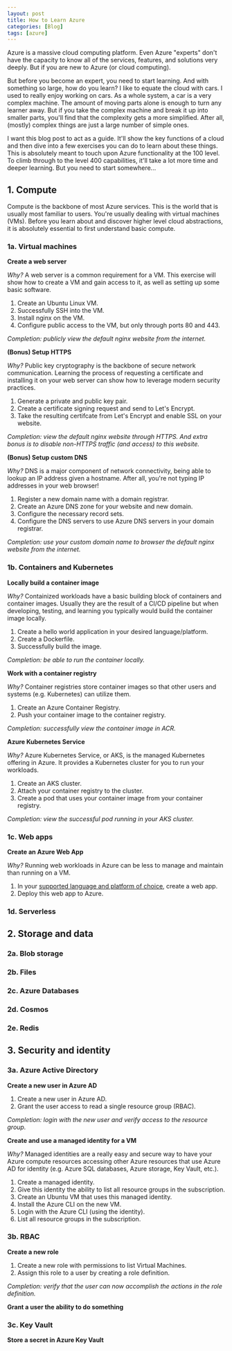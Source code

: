 ```yaml
---
layout: post
title: How to Learn Azure
categories: [Blog]
tags: [azure]
---
```


Azure is a massive cloud computing platform. Even Azure "experts" don't have the capacity to know all of the services, features, and solutions very deeply. But if you are new to Azure (or cloud computing).

But before you become an expert, you need to start learning. And with something so large, how do you learn? I like to equate the cloud with cars. I used to really enjoy working on cars. As a whole system, a car is a very complex machine. The amount of moving parts alone is enough to turn any learner away. But if you take the complex machine and break it up into smaller parts, you'll find that the complexity gets a more simplified. After all, (mostly) complex things are just a large number of simple ones.

I want this blog post to act as a guide. It'll show the key functions of a cloud and then dive into a few exercises you can do to learn about these things. This is absolutely meant to touch upon Azure functionality at the 100 level. To climb through to the level 400 capabilities, it'll take a lot more time and deeper learning. But you need to start somewhere...

## 1. Compute

Compute is the backbone of most Azure services. This is the world that is usually most familiar to users. You're usually dealing with virtual machines (VMs). Before you learn about and discover higher level cloud abstractions, it is absolutely essential to first understand basic compute.

### 1a. Virtual machines

**Create a web server**

*Why?* A web server is a common requirement for a VM. This exercise will show how to create a VM and gain access to it, as well as setting up some basic software.

1. Create an Ubuntu Linux VM.
1. Successfully SSH into the VM.
1. Install nginx on the VM.
1. Configure public access to the VM, but only through ports 80 and 443.

*Completion: publicly view the default nginx website from the internet.*

**(Bonus) Setup HTTPS**

*Why?* Public key cryptography is the backbone of secure network communication. Learning the process of requesting a certificate and installing it on your web server can show how to leverage modern security practices.

1. Generate a private and public key pair.
1. Create a certificate signing request and send to Let's Encrypt.
1. Take the resulting certifcate from Let's Encrypt and enable SSL on your website.

*Completion: view the default nginx website through HTTPS. And extra bonus is to disable non-HTTPS traffic (and access) to this website.*

**(Bonus) Setup custom DNS**

*Why?* DNS is a major component of network connectivity, being able to lookup an IP address given a hostname. After all, you're not typing IP addresses in your web browser!

1. Register a new domain name with a domain registrar.
1. Create an Azure DNS zone for your website and new domain.
1. Configure the necessary record sets.
1. Configure the DNS servers to use Azure DNS servers in your domain registrar.

*Completion: use your custom domain name to browser the default nginx website from the internet.*

### 1b. Containers and Kubernetes

**Locally build a container image**

*Why?* Containized workloads have a basic building block of containers and container images. Usually they are the result of a CI/CD pipeline but when developing, testing, and learning you typically would build the container image locally.

1. Create a hello world application in your desired language/platform.
1. Create a Dockerfile.
1. Successfully build the image.

*Completion: be able to run the container locally.*

**Work with a container registry**

*Why?* Container registries store container images so that other users and systems (e.g. Kubernetes) can utilize them.

1. Create an Azure Container Registry.
1. Push your container image to the container registry.

*Completion: successfully view the container image in ACR.*

**Azure Kubernetes Service**

*Why?* Azure Kubernetes Service, or AKS, is the managed Kubernetes offering in Azure. It provides a Kubernetes cluster for you to run your workloads.

1. Create an AKS cluster.
1. Attach your container registry to the cluster.
1. Create a pod that uses your container image from your container registry.

*Completion: view the successful pod running in your AKS cluster.*

### 1c. Web apps

**Create an Azure Web App**

*Why?* Running web workloads in Azure can be less to manage and maintain than running on a VM.

1. In your [supported language and platform of choice](https://docs.microsoft.com/en-us/azure/app-service/overview#why-use-app-service), create a web app.
1. Deploy this web app to Azure.

### 1d. Serverless

## 2. Storage and data

### 2a. Blob storage

### 2b. Files

### 2c. Azure Databases

### 2d. Cosmos

### 2e. Redis

## 3. Security and identity

### 3a. Azure Active Directory

**Create a new user in Azure AD**

1. Create a new user in Azure AD.
1. Grant the user access to read a single resource group (RBAC).

*Completion: login with the new user and verify access to the resource group.*

**Create and use a managed identity for a VM**

*Why?* Managed identities are a really easy and secure way to have your Azure compute resources accessing other Azure resources that use Azure AD for identity (e.g. Azure SQL databases, Azure storage, Key Vault, etc.).

1. Create a managed identity.
1. Give this identity the ability to list all resource groups in the subscription.
1. Create an Ubuntu VM that uses this managed identity.
1. Install the Azure CLI on the new VM.
1. Login with the Azure CLI (using the identity).
1. List all resource groups in the subscription.

### 3b. RBAC

**Create a new role**

1. Create a new role with permissions to list Virtual Machines.
1. Assign this role to a user by creating a role definition.

*Completion: verify that the user can now accomplish the actions in the role definition.*

**Grant a user the ability to do something**

### 3c. Key Vault

**Store a secret in Azure Key Vault**

